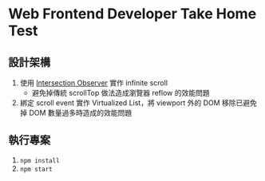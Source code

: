 # Web Frontend Developer Take Home Test

## 設計架構

1. 使用 [Intersection Observer](https://developer.mozilla.org/en-US/docs/Web/API/Intersection_Observer_API) 實作 infinite scroll
    - 避免掉傳統 scrollTop 做法造成瀏覽器 reflow 的效能問題
2. 綁定 scroll event 實作 Virtualized List，將 viewport 外的 DOM 移除已避免掉 DOM 數量過多時造成的效能問題

## 執行專案

1. `npm install`
2. `npm start`
